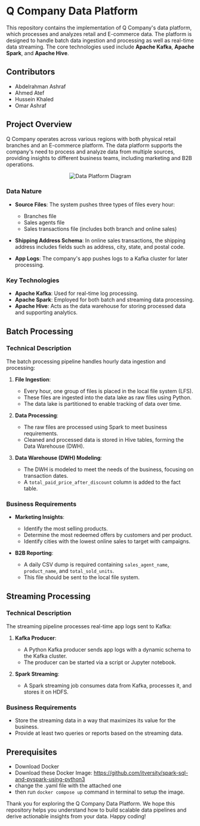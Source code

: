# Q Company Data Platform

This repository contains the implementation of Q Company's data platform, which processes and analyzes retail and E-commerce data. The platform is designed to handle batch data ingestion and processing as well as real-time data streaming. The core technologies used include **Apache Kafka**, **Apache Spark**, and **Apache Hive**.

## Contributors
- Abdelrahman Ashraf
- Ahmed Atef
- Hussein Khaled
- Omar Ashraf

## Project Overview

Q Company operates across various regions with both physical retail branches and an E-commerce platform. The data platform supports the company's need to process and analyze data from multiple sources, providing insights to different business teams, including marketing and B2B operations.

<div align="center">
  <img src="https://github.com/user-attachments/assets/17c212d3-33bd-49f4-8c41-dc3aa6e1adc6" alt="Data Platform Diagram">
</div>

### Data Nature

- **Source Files**: The system pushes three types of files every hour:
  - Branches file
  - Sales agents file
  - Sales transactions file (includes both branch and online sales)

- **Shipping Address Schema**: In online sales transactions, the shipping address includes fields such as address, city, state, and postal code.

- **App Logs**: The company's app pushes logs to a Kafka cluster for later processing.

### Key Technologies

- **Apache Kafka**: Used for real-time log processing.
- **Apache Spark**: Employed for both batch and streaming data processing.
- **Apache Hive**: Acts as the data warehouse for storing processed data and supporting analytics.

## Batch Processing

### Technical Description

The batch processing pipeline handles hourly data ingestion and processing:

1. **File Ingestion**: 
   - Every hour, one group of files is placed in the local file system (LFS).
   - These files are ingested into the data lake as raw files using Python.
   - The data lake is partitioned to enable tracking of data over time.

2. **Data Processing**:
   - The raw files are processed using Spark to meet business requirements.
   - Cleaned and processed data is stored in Hive tables, forming the Data Warehouse (DWH).

3. **Data Warehouse (DWH) Modeling**:
   - The DWH is modeled to meet the needs of the business, focusing on transaction dates.
   - A `total_paid_price_after_discount` column is added to the fact table.

### Business Requirements

- **Marketing Insights**:
  - Identify the most selling products.
  - Determine the most redeemed offers by customers and per product.
  - Identify cities with the lowest online sales to target with campaigns.

- **B2B Reporting**:
  - A daily CSV dump is required containing `sales_agent_name`, `product_name`, and `total_sold_units`.
  - This file should be sent to the local file system.

## Streaming Processing

### Technical Description

The streaming pipeline processes real-time app logs sent to Kafka:

1. **Kafka Producer**:
   - A Python Kafka producer sends app logs with a dynamic schema to the Kafka cluster.
   - The producer can be started via a script or Jupyter notebook.

2. **Spark Streaming**:
   - A Spark streaming job consumes data from Kafka, processes it, and stores it on HDFS.

### Business Requirements

- Store the streaming data in a way that maximizes its value for the business.
- Provide at least two queries or reports based on the streaming data.

## Prerequisites

- Download Docker
- Download these Docker Image: https://github.com/itversity/spark-sql-and-pyspark-using-python3
- change the .yaml file with the attached one
- then run `docker compose up` command in terminal to setup the image.
  

Thank you for exploring the Q Company Data Platform. We hope this repository helps you understand how to build scalable data pipelines and derive actionable insights from your data. Happy coding!
